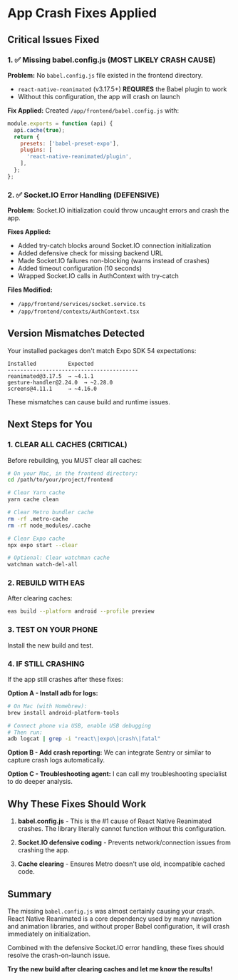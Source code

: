 # App Crash Fixes Applied

## Critical Issues Fixed

### 1. ✅ Missing babel.config.js (MOST LIKELY CRASH CAUSE)
**Problem:** No `babel.config.js` file existed in the frontend directory.
- `react-native-reanimated` (v3.17.5+) **REQUIRES** the Babel plugin to work
- Without this configuration, the app will crash on launch

**Fix Applied:**
Created `/app/frontend/babel.config.js` with:
```javascript
module.exports = function (api) {
  api.cache(true);
  return {
    presets: ['babel-preset-expo'],
    plugins: [
      'react-native-reanimated/plugin',
    ],
  };
};
```

### 2. ✅ Socket.IO Error Handling (DEFENSIVE)
**Problem:** Socket.IO initialization could throw uncaught errors and crash the app.

**Fixes Applied:**
- Added try-catch blocks around Socket.IO connection initialization
- Added defensive check for missing backend URL
- Made Socket.IO failures non-blocking (warns instead of crashes)
- Added timeout configuration (10 seconds)
- Wrapped Socket.IO calls in AuthContext with try-catch

**Files Modified:**
- `/app/frontend/services/socket.service.ts`
- `/app/frontend/contexts/AuthContext.tsx`

## Version Mismatches Detected

Your installed packages don't match Expo SDK 54 expectations:
```
Installed          Expected
-----------------------------------------
reanimated@3.17.5  → ~4.1.1
gesture-handler@2.24.0  → ~2.28.0
screens@4.11.1     → ~4.16.0
```

These mismatches can cause build and runtime issues.

## Next Steps for You

### 1. CLEAR ALL CACHES (CRITICAL)
Before rebuilding, you MUST clear all caches:

```bash
# On your Mac, in the frontend directory:
cd /path/to/your/project/frontend

# Clear Yarn cache
yarn cache clean

# Clear Metro bundler cache
rm -rf .metro-cache
rm -rf node_modules/.cache

# Clear Expo cache
npx expo start --clear

# Optional: Clear watchman cache
watchman watch-del-all
```

### 2. REBUILD WITH EAS
After clearing caches:

```bash
eas build --platform android --profile preview
```

### 3. TEST ON YOUR PHONE
Install the new build and test.

### 4. IF STILL CRASHING
If the app still crashes after these fixes:

**Option A - Install adb for logs:**
```bash
# On Mac (with Homebrew):
brew install android-platform-tools

# Connect phone via USB, enable USB debugging
# Then run:
adb logcat | grep -i "react\|expo\|crash\|fatal"
```

**Option B - Add crash reporting:**
We can integrate Sentry or similar to capture crash logs automatically.

**Option C - Troubleshooting agent:**
I can call my troubleshooting specialist to do deeper analysis.

## Why These Fixes Should Work

1. **babel.config.js** - This is the #1 cause of React Native Reanimated crashes. The library literally cannot function without this configuration.

2. **Socket.IO defensive coding** - Prevents network/connection issues from crashing the app.

3. **Cache clearing** - Ensures Metro doesn't use old, incompatible cached code.

## Summary

The missing `babel.config.js` was almost certainly causing your crash. React Native Reanimated is a core dependency used by many navigation and animation libraries, and without proper Babel configuration, it will crash immediately on initialization.

Combined with the defensive Socket.IO error handling, these fixes should resolve the crash-on-launch issue.

**Try the new build after clearing caches and let me know the results!**
